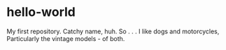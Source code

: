# hello-world
My first repository. Catchy name, huh.
So . . . I like dogs and motorcycles, Particularly the vintage models - of both. 
